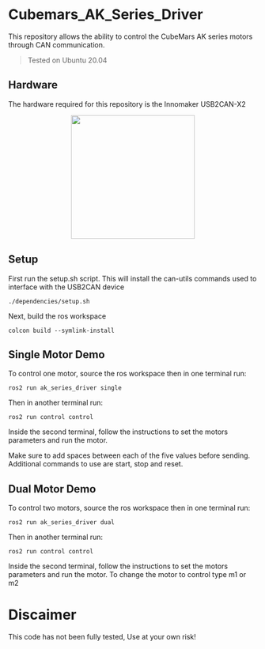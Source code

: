 # Cubemars_AK_Series_Driver

This repository allows the ability to control the CubeMars AK series motors through CAN communication.

> Tested on Ubuntu 20.04

## Hardware 

The hardware required for this repository is the Innomaker USB2CAN-X2

<p align="center">
    <img src="https://www.inno-maker.com/wp-content/uploads/2021/10/Dual-Channels-USB-CAN-Module_07.jpg" width="250" height="250">
</p>

## Setup

First run the setup.sh script.
This will install the can-utils commands used to interface with the USB2CAN device

```
./dependencies/setup.sh
```
Next, build the ros workspace

```
colcon build --symlink-install
```

## Single Motor Demo

To control one motor, source the ros workspace then in one terminal run:

```
ros2 run ak_series_driver single
```

Then in another terminal run:

```
ros2 run control control
```

Inside the second terminal, follow the instructions to set the motors parameters and run the motor.

Make sure to add spaces between each of the five values before sending.
Additional commands to use are start, stop and reset.

## Dual Motor Demo

To control two motors, source the ros workspace then in one terminal run:

```
ros2 run ak_series_driver dual
```

Then in another terminal run:

```
ros2 run control control
```

Inside the second terminal, follow the instructions to set the motors parameters and run the motor.
To change the motor to control type m1 or m2

# Discaimer

This code has not been fully tested, Use at your own risk!



